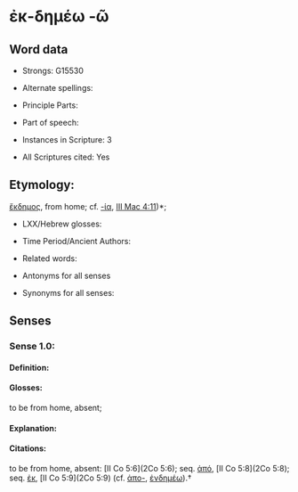 # ἐκ-δημέω -ῶ

<!-- Status: S2=NeedsEdits -->
<!-- Lexica used for edits:   -->

## Word data

* Strongs: G15530

* Alternate spellings:



* Principle Parts: 


* Part of speech: 


* Instances in Scripture: 3

* All Scriptures cited: Yes

## Etymology: 

[ἔκδημος](), from home; cf. [-ία](), [III Mac 4:11](3Macc.4.11))*; 

* LXX/Hebrew glosses: 


* Time Period/Ancient Authors: 


* Related words: 

* Antonyms for all senses

* Synonyms for all senses: 


## Senses 


### Sense  1.0: 

#### Definition: 

#### Glosses: 

to be from home, absent; 

#### Explanation: 


#### Citations: 

to be from home, absent: [II Co 5:6](2Co 5:6); seq. [ἀπό](), [II Co 5:8](2Co 5:8); seq. [ἐκ](), [II Co 5:9](2Co 5:9) (cf. [ἀπο-](), [ἐνδημέω]()).†
